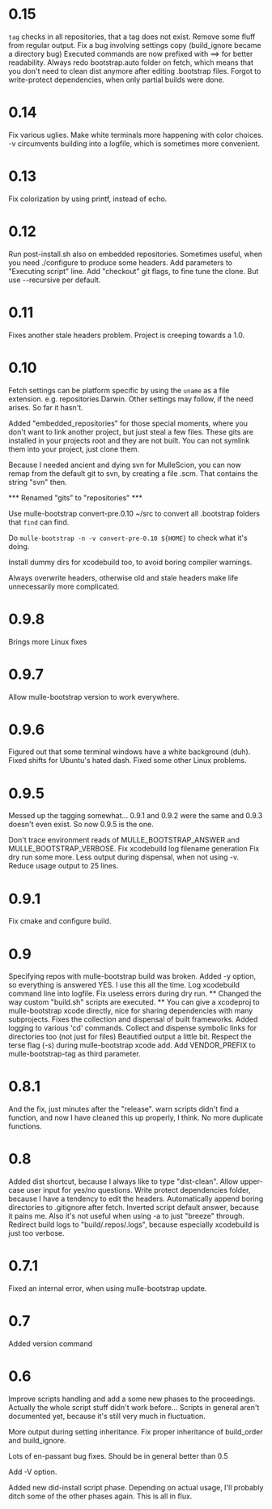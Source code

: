 0.15
===
   `tag` checks in all repositories, that a tag does not exist.
   Remove some fluff from regular output.
   Fix a bug involving settings copy  (build_ignore became a directory bug)
   Executed commands are now prefixed with ==> for better readability.
   Always redo bootstrap.auto folder on fetch, which means that you don't need
   to clean dist anymore after editing .bootstrap files.
   Forgot to write-protect dependencies, when only partial builds were done.

0.14
===
   Fix various uglies.
   Make white terminals more happening with color choices.
   -v circumvents building into a logfile, which is sometimes more convenient.

0.13
===
   Fix colorization by using printf, instead of echo.

0.12
===
   Run post-install.sh also on embedded repositories. Sometimes useful, when
   you need ./configure to produce some headers.
   Add parameters to "Executing script" line.
   Add "checkout" git flags, to fine tune the clone. But use --recursive
   per default.

0.11
===
   Fixes another stale headers problem. Project is creeping towards a 1.0.

0.10
===
   Fetch settings can be platform specific by using the `uname` as a file
   extension. e.g. repositories.Darwin. Other settings may follow, if the need
   arises. So far it hasn't.

   Added "embedded_repositories" for those special moments, where you don't want
   to link another project, but just steal a few files. These gits are installed
   in your projects root and they are not built. You can not symlink them into
   your project, just clone them.

   Because I needed ancient and dying svn for MulleScion,  you can now remap
   from the default git to svn, by creating a file <reponame>.scm. That contains
   the string "svn" then.

   *** Renamed "gits" to "repositories" ***

   Use mulle-bootstrap convert-pre.0.10 ~/src to convert all .bootstrap folders
   that `find` can find.

   Do `mulle-bootstrap -n -v convert-pre-0.10 ${HOME}` to check what it's doing.

   Install dummy dirs for xcodebuild too, to avoid boring compiler warnings.

   Always overwrite headers, otherwise old and stale headers make life
   unnecessarily more complicated.

0.9.8
===
   Brings more Linux fixes

0.9.7
===
   Allow mulle-bootstrap version to work everywhere.

0.9.6
===
   Figured out that some terminal windows have a white background (duh).
   Fixed shifts for Ubuntu's hated dash.
   Fixed some other Linux problems.

0.9.5
===
   Messed up the tagging somewhat... 0.9.1 and 0.9.2 were the same and
   0.9.3 doesn't even exist. So now 0.9.5 is the one.

   Don't trace environment reads of MULLE_BOOTSTRAP_ANSWER and
   MULLE_BOOTSTRAP_VERBOSE.
   Fix xcodebuild log filename generation
   Fix dry run some more.
   Less output during dispensal, when not using -v.
   Reduce usage output to 25 lines.

0.9.1
===
   Fix cmake and configure build.

0.9
===
   Specifying repos with mulle-bootstrap build <repos> was broken.
   Added -y option, so everything is answered YES. I use this all the time.
   Log xcodebuild command line into logfile.
   Fix useless errors during dry run.
   ** Changed the way custom "build.sh" scripts are executed. **
   You can give a xcodeproj to mulle-bootstrap xcode directly, nice for
   sharing  dependencies with many subprojects.
   Fixes the collection and dispensal of built frameworks.
   Added logging to various 'cd' commands.
   Collect and dispense symbolic links for directories too (not just for files)
   Beautified output a little bit.
   Respect the terse flag (-s) during mulle-bootstrap xcode add.
   Add VENDOR_PREFIX to mulle-bootstrap-tag as third parameter.


0.8.1
===
   And the fix, just minutes after the "release". warn scripts didn't
   find a function, and now I have cleaned this up properly, I think.
   No more duplicate functions.

0.8
===
   Added dist shortcut, because I always like to type "dist-clean".
   Allow upper-case user input for yes/no questions.
   Write protect dependencies folder, because I have a tendency to edit
   the headers.
   Automatically append boring directories to .gitignore after fetch.
   Inverted script default answer, because it pains me. Also it's not
   useful when using -a to just "breeze" through.
   Redirect build logs to "build/.repos/.logs", because especially
   xcodebuild is just too verbose.

0.7.1
===
   Fixed an internal error, when using mulle-bootstrap update.

0.7
===
   Added version command

0.6
===
   Improve scripts handling and add a some new phases to
   the proceedings. Actually the whole script stuff didn't work before...
   Scripts in general aren't documented yet, because it's still very much
   in fluctuation.

   More output during setting inheritance. Fix proper inheritance of
   build_order and build_ignore.

   Lots of en-passant bug fixes. Should be in general better than 0.5

   Add -V option.

   Added new did-install script phase. Depending on actual usage, I'll
   probably ditch some of the other phases again. This is all in flux.